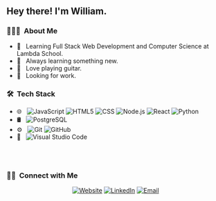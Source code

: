 <h2> Hey there! I'm William.</h2>

<h3> 👨🏻‍💻 &nbsp;About Me </h3>

- 🌱 &nbsp; Learning Full Stack Web Development and Computer Science at Lambda School.
- 🔭 &nbsp; Always learning something new.
- 🎸 &nbsp; Love playing guitar.
- 💼 &nbsp; Looking for work.

<h3> 🛠 &nbsp;Tech Stack</h3>

- 🌐 &nbsp;
  ![JavaScript](https://img.shields.io/badge/-JavaScript-333333?style=flat&logo=javascript)
  ![HTML5](https://img.shields.io/badge/-HTML5-333333?style=flat&logo=HTML5)
  ![CSS](https://img.shields.io/badge/-CSS-333333?style=flat&logo=CSS3&logoColor=1572B6)
  ![Node.js](https://img.shields.io/badge/-Node.js-333333?style=flat&logo=node.js)
  ![React](https://img.shields.io/badge/-React-333333?style=flat&logo=react)
  ![Python](https://img.shields.io/badge/-Python-333333?style=flat&logo=python)
- 🛢 &nbsp;
  ![PostgreSQL](https://cdn.icon-icons.com/icons2/2415/PNG/128/postgresql_plain_logo_icon_146389.png)
- ⚙️ &nbsp;
  ![Git](https://img.shields.io/badge/-Git-333333?style=flat&logo=git)
  ![GitHub](https://img.shields.io/badge/-GitHub-333333?style=flat&logo=github)
- 🔧 &nbsp;
  ![Visual Studio Code](https://img.shields.io/badge/-Visual%20Studio%20Code-333333?style=flat&logo=visual-studio-code&logoColor=007ACC)

<br/>
<br/>

<h3> 🤝🏻 &nbsp;Connect with Me </h3>

<p align="center">
<a href="https://www.williamschwindt.com/"><img alt="Website" src="https://img.shields.io/badge/Website-www.adityavsingh.com-blue?style=flat-square&logo=google-chrome"></a>
<a href="https://www.linkedin.com/in/william-schwindt/"><img alt="LinkedIn" src="https://img.shields.io/badge/LinkedIn-Aditya%20Vikram%20Singh-blue?style=flat-square&logo=linkedin"></a>
<a href="mailto:williammschwindt@gmail.com"><img alt="Email" src="https://img.shields.io/badge/Email-avsingh@umass.edu-blue?style=flat-square&logo=gmail"></a>
</p>

